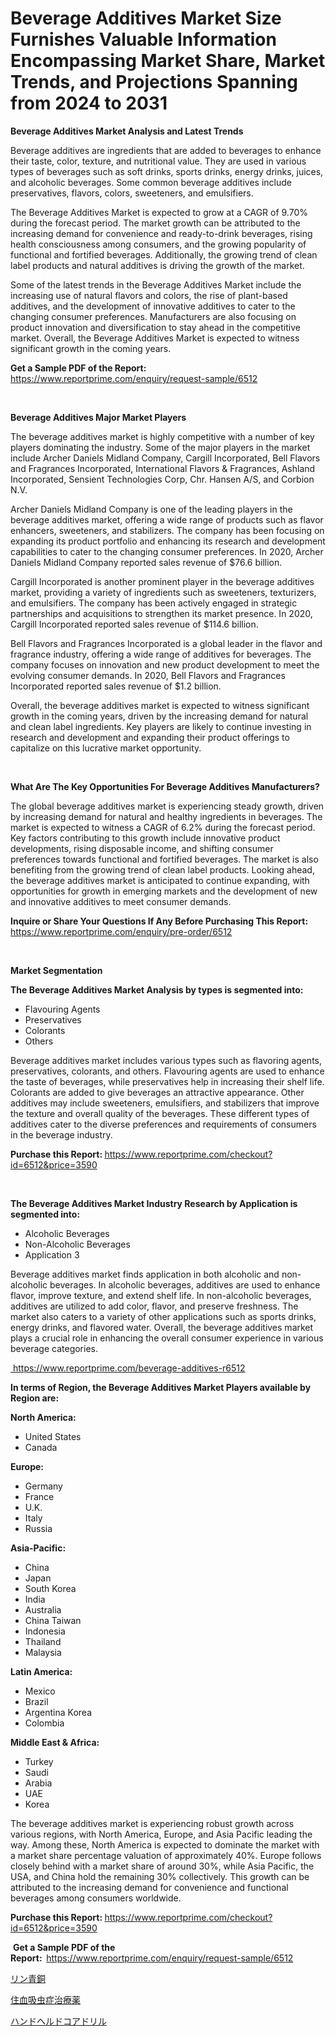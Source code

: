 <p><h1>Beverage Additives Market Size Furnishes Valuable Information Encompassing Market Share, Market Trends, and Projections Spanning from 2024 to 2031</h1></p><p><strong>Beverage Additives Market Analysis and Latest Trends</strong></p>
<p><p>Beverage additives are ingredients that are added to beverages to enhance their taste, color, texture, and nutritional value. They are used in various types of beverages such as soft drinks, sports drinks, energy drinks, juices, and alcoholic beverages. Some common beverage additives include preservatives, flavors, colors, sweeteners, and emulsifiers.</p><p>The Beverage Additives Market is expected to grow at a CAGR of 9.70% during the forecast period. The market growth can be attributed to the increasing demand for convenience and ready-to-drink beverages, rising health consciousness among consumers, and the growing popularity of functional and fortified beverages. Additionally, the growing trend of clean label products and natural additives is driving the growth of the market.</p><p>Some of the latest trends in the Beverage Additives Market include the increasing use of natural flavors and colors, the rise of plant-based additives, and the development of innovative additives to cater to the changing consumer preferences. Manufacturers are also focusing on product innovation and diversification to stay ahead in the competitive market. Overall, the Beverage Additives Market is expected to witness significant growth in the coming years.</p></p>
<p><strong>Get a Sample PDF of the Report:&nbsp;</strong> <a href="https://www.reportprime.com/enquiry/request-sample/6512">https://www.reportprime.com/enquiry/request-sample/6512</a></p>
<p>&nbsp;</p>
<p><strong>Beverage Additives Major Market Players</strong></p>
<p><p>The beverage additives market is highly competitive with a number of key players dominating the industry. Some of the major players in the market include Archer Daniels Midland Company, Cargill Incorporated, Bell Flavors and Fragrances Incorporated, International Flavors & Fragrances, Ashland Incorporated, Sensient Technologies Corp, Chr. Hansen A/S, and Corbion N.V.</p><p>Archer Daniels Midland Company is one of the leading players in the beverage additives market, offering a wide range of products such as flavor enhancers, sweeteners, and stabilizers. The company has been focusing on expanding its product portfolio and enhancing its research and development capabilities to cater to the changing consumer preferences. In 2020, Archer Daniels Midland Company reported sales revenue of $76.6 billion.</p><p>Cargill Incorporated is another prominent player in the beverage additives market, providing a variety of ingredients such as sweeteners, texturizers, and emulsifiers. The company has been actively engaged in strategic partnerships and acquisitions to strengthen its market presence. In 2020, Cargill Incorporated reported sales revenue of $114.6 billion.</p><p>Bell Flavors and Fragrances Incorporated is a global leader in the flavor and fragrance industry, offering a wide range of additives for beverages. The company focuses on innovation and new product development to meet the evolving consumer demands. In 2020, Bell Flavors and Fragrances Incorporated reported sales revenue of $1.2 billion.</p><p>Overall, the beverage additives market is expected to witness significant growth in the coming years, driven by the increasing demand for natural and clean label ingredients. Key players are likely to continue investing in research and development and expanding their product offerings to capitalize on this lucrative market opportunity.</p></p>
<p>&nbsp;</p>
<p><strong>What Are The Key Opportunities For Beverage Additives Manufacturers?</strong></p>
<p><p>The global beverage additives market is experiencing steady growth, driven by increasing demand for natural and healthy ingredients in beverages. The market is expected to witness a CAGR of 6.2% during the forecast period. Key factors contributing to this growth include innovative product developments, rising disposable income, and shifting consumer preferences towards functional and fortified beverages. The market is also benefiting from the growing trend of clean label products. Looking ahead, the beverage additives market is anticipated to continue expanding, with opportunities for growth in emerging markets and the development of new and innovative additives to meet consumer demands.</p></p>
<p><strong>Inquire or Share Your Questions If Any Before Purchasing This Report:</strong> <a href="https://www.reportprime.com/enquiry/pre-order/6512">https://www.reportprime.com/enquiry/pre-order/6512</a></p>
<p>&nbsp;</p>
<p><strong>Market Segmentation</strong></p>
<p><strong>The Beverage Additives Market Analysis by types is segmented into:</strong></p>
<p><ul><li>Flavouring Agents</li><li>Preservatives</li><li>Colorants</li><li>Others</li></ul></p>
<p><p>Beverage additives market includes various types such as flavoring agents, preservatives, colorants, and others. Flavouring agents are used to enhance the taste of beverages, while preservatives help in increasing their shelf life. Colorants are added to give beverages an attractive appearance. Other additives may include sweeteners, emulsifiers, and stabilizers that improve the texture and overall quality of the beverages. These different types of additives cater to the diverse preferences and requirements of consumers in the beverage industry.</p></p>
<p><strong>Purchase this Report:&nbsp;</strong><a href="https://www.reportprime.com/checkout?id=6512&price=3590">https://www.reportprime.com/checkout?id=6512&price=3590</a></p>
<p>&nbsp;</p>
<p><strong>The Beverage Additives Market Industry Research by Application is segmented into:</strong></p>
<p><ul><li>Alcoholic Beverages</li><li>Non-Alcoholic Beverages</li><li>Application 3</li></ul></p>
<p><p>Beverage additives market finds application in both alcoholic and non-alcoholic beverages. In alcoholic beverages, additives are used to enhance flavor, improve texture, and extend shelf life. In non-alcoholic beverages, additives are utilized to add color, flavor, and preserve freshness. The market also caters to a variety of other applications such as sports drinks, energy drinks, and flavored water. Overall, the beverage additives market plays a crucial role in enhancing the overall consumer experience in various beverage categories.</p></p>
<p><a href="https://www.reportprime.com/beverage-additives-r6512">&nbsp;https://www.reportprime.com/beverage-additives-r6512</a></p>
<p><strong>In terms of Region, the Beverage Additives Market Players available by Region are:</strong></p>
<p>
    <p> <strong> North America: </strong>
        <ul>
            <li>United States</li>
            <li>Canada</li>
        </ul>
        </p> 
    <p> <strong> Europe: </strong>
        <ul>
            <li>Germany</li>
            <li>France</li>
            <li>U.K.</li>
            <li>Italy</li>
            <li>Russia</li>
        </ul>
        </p> 
    <p> <strong> Asia-Pacific: </strong>
        <ul>
            <li>China</li>
            <li>Japan</li>
            <li>South Korea</li>
            <li>India</li>
            <li>Australia</li>
            <li>China Taiwan</li>
            <li>Indonesia</li>
            <li>Thailand</li>
            <li>Malaysia</li>
        </ul>
        </p> 
    <p> <strong> Latin America: </strong>
        <ul>
            <li>Mexico</li>
            <li>Brazil</li>
            <li>Argentina Korea</li>
            <li>Colombia</li>
        </ul>
        </p> 
    <p> <strong> Middle East & Africa: </strong>
        <ul>
            <li>Turkey</li>
            <li>Saudi</li>
            <li>Arabia</li>
            <li>UAE</li>
            <li>Korea</li>
        </ul>
    </p>
    </p>
<p><p>The beverage additives market is experiencing robust growth across various regions, with North America, Europe, and Asia Pacific leading the way. Among these, North America is expected to dominate the market with a market share percentage valuation of approximately 40%. Europe follows closely behind with a market share of around 30%, while Asia Pacific, the USA, and China hold the remaining 30% collectively. This growth can be attributed to the increasing demand for convenience and functional beverages among consumers worldwide.</p></p>
<p><strong>Purchase this Report: </strong><a href="https://www.reportprime.com/checkout?id=6512&price=3590">https://www.reportprime.com/checkout?id=6512&price=3590</a></p>
<p>&nbsp;<strong>Get a Sample PDF of the Report:&nbsp;&nbsp;</strong><a href="https://www.reportprime.com/enquiry/request-sample/6512">https://www.reportprime.com/enquiry/request-sample/6512</a></p>
<p><strong></strong></p>
<p><p><a href="https://github.com/SantosDicki04/Market-Research-Report-List-1/blob/main/403425919387.md">リン青銅</a></p><p><a href="https://medium.com/@carolynsparkly/%E7%89%87%E8%80%B3%E7%9F%B3%E3%81%AE%E8%96%AC%E5%B8%82%E5%A0%B4%E8%A6%8F%E6%A8%A1-%E5%B8%82%E5%A0%B4%E5%8B%95%E5%90%91%E3%81%A8%E5%B8%82%E5%A0%B4%E4%BA%88%E6%B8%AC-2024%E5%B9%B4%E3%81%8B%E3%82%892031%E5%B9%B4-2550df798e8a">住血吸虫症治療薬</a></p><p><a href="https://medium.com/@roberts65david/%E3%83%8F%E3%83%B3%E3%83%89%E3%83%98%E3%83%AB%E3%83%89%E3%82%B3%E3%82%A2%E3%83%89%E3%83%AA%E3%83%AB%E3%81%AE%E5%B8%82%E5%A0%B4%E8%A6%8F%E6%A8%A1-cagr-%E3%83%88%E3%83%AC%E3%83%B3%E3%83%892024%E5%B9%B4%E3%81%8B%E3%82%892030%E5%B9%B4-4e778f4ac7fe">ハンドヘルドコアドリル</a></p></p>